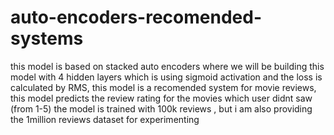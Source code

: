 # auto-encoders-recomended-systems
this model is based on stacked auto encoders where we will be building this model with 4 hidden layers which is using sigmoid activation and the loss is calculated by RMS, this model is a recomended system for movie reviews, this model predicts the review rating for the movies which user didnt saw (from 1-5) the model is trained with 100k reviews , but i am also providing the 1million  reviews dataset for experimenting
